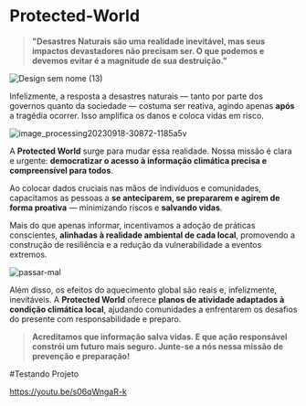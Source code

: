 # Protected-World

> **"Desastres Naturais são uma realidade inevitável, mas seus impactos devastadores não precisam ser. O que podemos e devemos evitar é a magnitude de sua destruição."**

![Design sem nome (13)](https://github.com/user-attachments/assets/5f5386d9-acc4-44c8-9811-5274eb0b33d3)

Infelizmente, a resposta a desastres naturais — tanto por parte dos governos quanto da sociedade — costuma ser reativa, agindo apenas **após** a tragédia ocorrer. Isso amplifica os danos e coloca vidas em risco.

![image_processing20230918-30872-1185a5v](https://github.com/user-attachments/assets/5df026ee-372d-43ce-af58-4a54f3110b07)

A **Protected World** surge para mudar essa realidade. Nossa missão é clara e urgente: **democratizar o acesso à informação climática precisa e compreensível para todos**.

Ao colocar dados cruciais nas mãos de indivíduos e comunidades, capacitamos as pessoas a **se anteciparem, se prepararem e agirem de forma proativa** — minimizando riscos e **salvando vidas**.

Mais do que apenas informar, incentivamos a adoção de práticas conscientes, **alinhadas à realidade ambiental de cada local**, promovendo a construção de resiliência e a redução da vulnerabilidade a eventos extremos.

![passar-mal](https://github.com/user-attachments/assets/e5640e44-6a47-473a-9c8d-30abd194fbb9)

Além disso, os efeitos do aquecimento global são reais e, infelizmente, inevitáveis. A **Protected World** oferece **planos de atividade adaptados à condição climática local**, ajudando comunidades a enfrentarem os desafios do presente com responsabilidade e preparo.

> **Acreditamos que informação salva vidas. E que ação responsável constrói um futuro mais seguro. Junte-se a nós nessa missão de prevenção e preparação!**

#Testando Projeto

https://youtu.be/s06qWngaR-k






